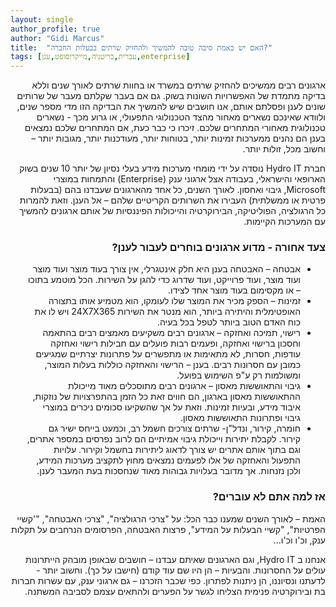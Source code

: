 ```yaml
---
layout: single
author_profile: true
author: "Gidi Marcus"
title:  "האם יש באמת סיבה טובה להמשיך ולהחזיק שרתים בבעלות החברה?"
tags: [עברית,בריטניה,מייקרוסופט,ענן,enterprise]
---
```



<div dir="rtl" lang="he">
ארגונים רבים ממשיכים להחזיק שרתים במשרד או בחוות שרתים לאורך שנים וללא בדיקה מתמדת של האפשרויות השונות בשוק. גם אם בעבר שקלתם מעבר של שרותים שונים לענן ופסלתם אותם, אנו חושבים שיש להמשיך את הבדיקה הזו מדי מספר שנים, ולוודא שאינכם נשארים מאחור מהצד הטכנולוגי התפעולי, או גרוע מכך - נשארים טכנולוגית מאחורי המתחרים שלכם. זיכרו כי כבר כעת, אם המתחרים שלכם נמצאים בענן הם נהנים ממערכות זמינות יותר, בטוחות יותר, מעודכנות יותר, מגובות יותר – וחשוב מכל, זולות יותר.


חברת Hydro IT נוסדה על ידי מומחי מערכות מידע בעלי נסיון של יותר 10 שנים בשוק הארופאי והישראלי, בעבודה אצל ארגוני ענק (Enterprise) והתמחות במוצרי Microsoft, גיבוי ואחסון. לאורך השנים, כל אחד מהארגונים שעבדנו בהם (בבעלות פרטית או ממשלתית) העבירו את השרותים הקריטיים שלהם – אל הענן. וזאת להמרות כל הרגולציה, הפוליטיקה, הבירוקרטיה והייכולות הפיננסיות של אותם ארגונים להמשיך עם המערכות הקיימות.

<h3> צעד אחורה - מדוע ארגונים בוחרים לעבור לענן?</h3>
<ul><li>
אבטחה – האבטחה בענן היא חלק אינטגרלי, אין צורך בעוד מוצר ועוד מוצר ועוד מוצר, ועוד פרוייקט, ועוד שדרוג כדי להגן על השירות. הכל מוטמע בתוכו – או מקסימום בעוד מוצר אחד לצידו.
</li><li>
זמינות – הספק מכיר את המוצר שלו לעומקו, הוא מטמיע אותו בתצורה האופטימלית והיתירה ביותר, הוא מנטר את השירות 24X7X365 ויש לו את כוח האדם הטוב ביותר לטפל בכל בעיה.
</li><li>
רישוי, תמיכה ואחזקה – ארגונים רבים משקיעים מאמצים רבים בהתאמה וחסכון ברישוי ואחזקה, ופעמים רבות פועלים עם חבילות רישוי ואחזקה עודפות, חסרות, לא מתאימות או מתפשרים על פתרונות יצרתיים שמגיעים כמובן עם חסרונות רבים. בענן – הרישוי והאחזקה כוללות בעלות המוצר, ומשולמות רק ע"פ השימוש בפועל.
</li><li>
גיבוי והתאוששות מאסון – ארגונים רבים מתוסכלים מאוד מייכולת ההתאוששות מאסון בארגון, הם חווים זאת כל הזמן בהתפרצויות של נוזקות, איבוד מידע, ובעיות זמינות. וזאת על אך שהשקיעו סכומים ניכרים במוצרי גיבוי ופתרונות התאוששות מאסון.
</li><li>
חומרה, קירור, ונדל"ן- שרתים צורכים חשמל רב, וכמעט בייחס ישיר גם קירור. לקבלת יתירות וייכולת גיבוי אמיתיים הם לרוב נפרסים במספר אתרים, וגם בתוך אותם אתרים יש צורך לדאוג ליתירות בחשמל וקירור. עלויות התפעול והאחזקה של אלו לפעמים נמצאים מחוץ לתקציב מערכות המידע, ולכן נזנחות. אך מדובר בעלויות גבוהות מאוד שנחסכות בעת המעבר לענן.
</li></ul>

<h3>
אז למה אתם לא עוברים?
</h3>
האמת – לאורך השנים שמענו כבר הכל: על "צרכי הרגולציה", "צרכי האבטחה", "'קשיי הפרטיות", "קשיי הבעלות על המידע", פרצות האבטחה, הפרסומים הנרחבים על תקלות ענק, וכ'ו וכ'ו... 


אנחנו ב Hydro IT, וגם הארגונים שאיתם עבדנו – חושבים שבאופן מובהק הייתרונות עולים על החסרונות. והבעיות – הן היו שם עוד קודם (חישבו על כך). וחשוב יותר - לדעתנו ונסיוננו, הן ניתנות לפתרון. כפי שכבר הזכרנו – גם ארגוני ענק, עם עשרות חברות בת ובירוקרטיה פנימית הצליחו לגשר על הפערים ולהתאים עצמם לסביבה המשתנה. 
</div>
